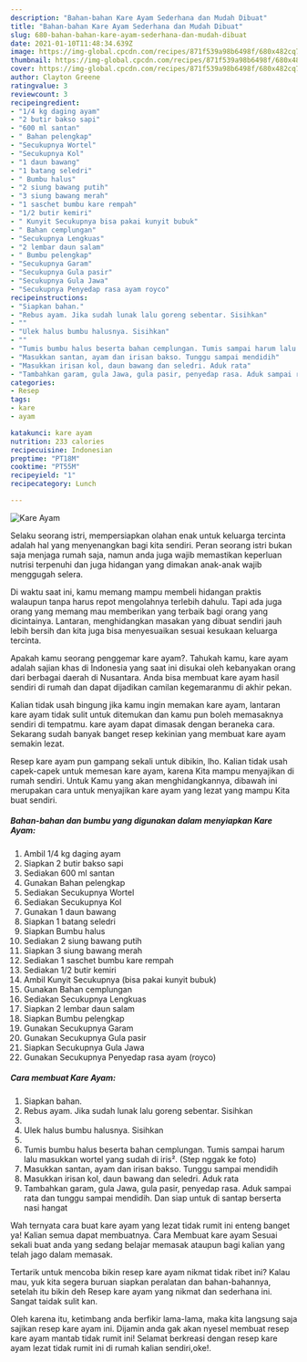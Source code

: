 ```yaml
---
description: "Bahan-bahan Kare Ayam Sederhana dan Mudah Dibuat"
title: "Bahan-bahan Kare Ayam Sederhana dan Mudah Dibuat"
slug: 680-bahan-bahan-kare-ayam-sederhana-dan-mudah-dibuat
date: 2021-01-10T11:48:34.639Z
image: https://img-global.cpcdn.com/recipes/871f539a98b6498f/680x482cq70/kare-ayam-foto-resep-utama.jpg
thumbnail: https://img-global.cpcdn.com/recipes/871f539a98b6498f/680x482cq70/kare-ayam-foto-resep-utama.jpg
cover: https://img-global.cpcdn.com/recipes/871f539a98b6498f/680x482cq70/kare-ayam-foto-resep-utama.jpg
author: Clayton Greene
ratingvalue: 3
reviewcount: 3
recipeingredient:
- "1/4 kg daging ayam"
- "2 butir bakso sapi"
- "600 ml santan"
- " Bahan pelengkap"
- "Secukupnya Wortel"
- "Secukupnya Kol"
- "1 daun bawang"
- "1 batang seledri"
- " Bumbu halus"
- "2 siung bawang putih"
- "3 siung bawang merah"
- "1 saschet bumbu kare rempah"
- "1/2 butir kemiri"
- " Kunyit Secukupnya bisa pakai kunyit bubuk"
- " Bahan cemplungan"
- "Secukupnya Lengkuas"
- "2 lembar daun salam"
- " Bumbu pelengkap"
- "Secukupnya Garam"
- "Secukupnya Gula pasir"
- "Secukupnya Gula Jawa"
- "Secukupnya Penyedap rasa ayam royco"
recipeinstructions:
- "Siapkan bahan."
- "Rebus ayam. Jika sudah lunak lalu goreng sebentar. Sisihkan"
- ""
- "Ulek halus bumbu halusnya. Sisihkan"
- ""
- "Tumis bumbu halus beserta bahan cemplungan. Tumis sampai harum lalu masukkan wortel yang sudah di iris². (Step nggak ke foto)"
- "Masukkan santan, ayam dan irisan bakso. Tunggu sampai mendidih"
- "Masukkan irisan kol, daun bawang dan seledri. Aduk rata"
- "Tambahkan garam, gula Jawa, gula pasir, penyedap rasa. Aduk sampai rata dan tunggu sampai mendidih. Dan siap untuk di santap berserta nasi hangat"
categories:
- Resep
tags:
- kare
- ayam

katakunci: kare ayam 
nutrition: 233 calories
recipecuisine: Indonesian
preptime: "PT18M"
cooktime: "PT55M"
recipeyield: "1"
recipecategory: Lunch

---
```



![Kare Ayam](https://img-global.cpcdn.com/recipes/871f539a98b6498f/680x482cq70/kare-ayam-foto-resep-utama.jpg)

Selaku seorang istri, mempersiapkan olahan enak untuk keluarga tercinta adalah hal yang menyenangkan bagi kita sendiri. Peran seorang istri bukan saja menjaga rumah saja, namun anda juga wajib memastikan keperluan nutrisi terpenuhi dan juga hidangan yang dimakan anak-anak wajib menggugah selera.

Di waktu  saat ini, kamu memang mampu membeli hidangan praktis walaupun tanpa harus repot mengolahnya terlebih dahulu. Tapi ada juga orang yang memang mau memberikan yang terbaik bagi orang yang dicintainya. Lantaran, menghidangkan masakan yang dibuat sendiri jauh lebih bersih dan kita juga bisa menyesuaikan sesuai kesukaan keluarga tercinta. 



Apakah kamu seorang penggemar kare ayam?. Tahukah kamu, kare ayam adalah sajian khas di Indonesia yang saat ini disukai oleh kebanyakan orang dari berbagai daerah di Nusantara. Anda bisa membuat kare ayam hasil sendiri di rumah dan dapat dijadikan camilan kegemaranmu di akhir pekan.

Kalian tidak usah bingung jika kamu ingin memakan kare ayam, lantaran kare ayam tidak sulit untuk ditemukan dan kamu pun boleh memasaknya sendiri di tempatmu. kare ayam dapat dimasak dengan beraneka cara. Sekarang sudah banyak banget resep kekinian yang membuat kare ayam semakin lezat.

Resep kare ayam pun gampang sekali untuk dibikin, lho. Kalian tidak usah capek-capek untuk memesan kare ayam, karena Kita mampu menyajikan di rumah sendiri. Untuk Kamu yang akan menghidangkannya, dibawah ini merupakan cara untuk menyajikan kare ayam yang lezat yang mampu Kita buat sendiri.

<!--inarticleads1-->

##### Bahan-bahan dan bumbu yang digunakan dalam menyiapkan Kare Ayam:

1. Ambil 1/4 kg daging ayam
1. Siapkan 2 butir bakso sapi
1. Sediakan 600 ml santan
1. Gunakan  Bahan pelengkap
1. Sediakan Secukupnya Wortel
1. Sediakan Secukupnya Kol
1. Gunakan 1 daun bawang
1. Siapkan 1 batang seledri
1. Siapkan  Bumbu halus
1. Sediakan 2 siung bawang putih
1. Siapkan 3 siung bawang merah
1. Sediakan 1 saschet bumbu kare rempah
1. Sediakan 1/2 butir kemiri
1. Ambil  Kunyit Secukupnya (bisa pakai kunyit bubuk)
1. Gunakan  Bahan cemplungan
1. Sediakan Secukupnya Lengkuas
1. Siapkan 2 lembar daun salam
1. Siapkan  Bumbu pelengkap
1. Gunakan Secukupnya Garam
1. Gunakan Secukupnya Gula pasir
1. Siapkan Secukupnya Gula Jawa
1. Gunakan Secukupnya Penyedap rasa ayam (royco)




<!--inarticleads2-->

##### Cara membuat Kare Ayam:

1. Siapkan bahan.
1. Rebus ayam. Jika sudah lunak lalu goreng sebentar. Sisihkan
1. 
1. Ulek halus bumbu halusnya. Sisihkan
1. 
1. Tumis bumbu halus beserta bahan cemplungan. Tumis sampai harum lalu masukkan wortel yang sudah di iris². (Step nggak ke foto)
1. Masukkan santan, ayam dan irisan bakso. Tunggu sampai mendidih
1. Masukkan irisan kol, daun bawang dan seledri. Aduk rata
1. Tambahkan garam, gula Jawa, gula pasir, penyedap rasa. Aduk sampai rata dan tunggu sampai mendidih. Dan siap untuk di santap berserta nasi hangat




Wah ternyata cara buat kare ayam yang lezat tidak rumit ini enteng banget ya! Kalian semua dapat membuatnya. Cara Membuat kare ayam Sesuai sekali buat anda yang sedang belajar memasak ataupun bagi kalian yang telah jago dalam memasak.

Tertarik untuk mencoba bikin resep kare ayam nikmat tidak ribet ini? Kalau mau, yuk kita segera buruan siapkan peralatan dan bahan-bahannya, setelah itu bikin deh Resep kare ayam yang nikmat dan sederhana ini. Sangat taidak sulit kan. 

Oleh karena itu, ketimbang anda berfikir lama-lama, maka kita langsung saja sajikan resep kare ayam ini. Dijamin anda gak akan nyesel membuat resep kare ayam mantab tidak rumit ini! Selamat berkreasi dengan resep kare ayam lezat tidak rumit ini di rumah kalian sendiri,oke!.

